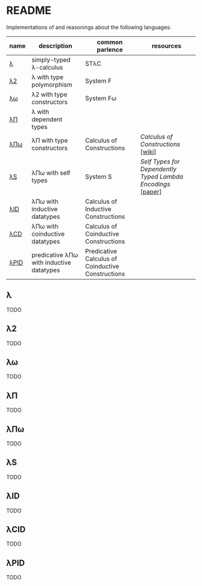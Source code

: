 # README

Implementations of and reasonings about the following languages:

| name | description | common parlence | resources |
| --- | --- | --- | --- |
| [λ][λ] | simply-typed λ-calculus | STλC |
| [λ2][λ2] | λ with type polymorphism | System F |
| [λω][λω] | λ2 with type constructors | System Fω |
| [λΠ][λΠ] | λ with dependent types | |
| [λΠω][λΠω] | λΠ with type constructors | Calculus of Constructions | _Calculus of Constructions_ [[wiki](https://en.wikipedia.org/wiki/Calculus_of_constructions)]
| [λS][λS] | λΠω with self types | System S | _Self Types for Dependently Typed Lambda Encodings_ [[paper](https://fermat.github.io/document/papers/rta-tlca.pdf)]
| [λID][λID] | λΠω with inductive datatypes | Calculus of Inductive Constructions |
| [λCD][λCD] | λΠω with coinductive datatypes | Calculus of Coinductive Constructions  |
| [λPID][λPID] | predicative λΠω with inductive datatypes | Predicative Calculus of Coinductive Constructions |

## λ

TODO

## λ2

TODO

## λω

TODO

## λΠ

TODO

## λΠω

TODO

## λS

TODO

## λID

TODO

## λCID

TODO

## λPID

TODO


<!--  -->

[λ]: #λ
[λ2]: #λ2
[λω]: #λω
[λΠ]: #λΠ
[λΠω]: #λΠω
[λS]: #λS
[λID]: #λID
[λCD]: #λCD
[λPID]: #λPID
